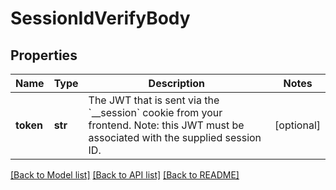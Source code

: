 # SessionIdVerifyBody

## Properties
Name | Type | Description | Notes
------------ | ------------- | ------------- | -------------
**token** | **str** | The JWT that is sent via the &#x60;__session&#x60; cookie from your frontend. Note: this JWT must be associated with the supplied session ID. | [optional] 

[[Back to Model list]](../README.md#documentation-for-models) [[Back to API list]](../README.md#documentation-for-api-endpoints) [[Back to README]](../README.md)

